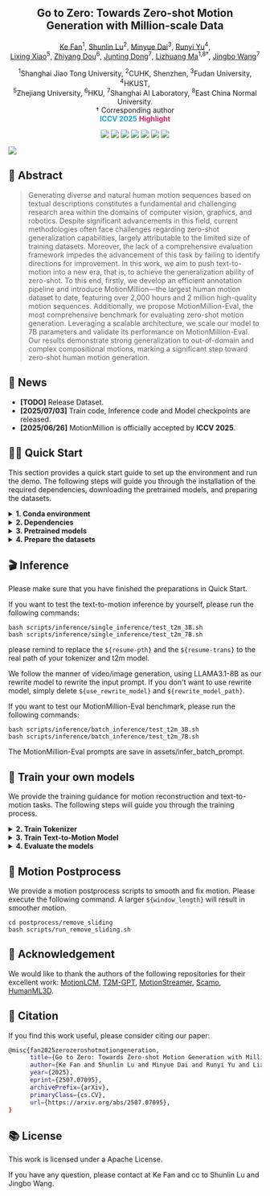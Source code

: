 <h2 align="center"<strong>Go to Zero: Towards Zero-shot Motion Generation with Million-scale Data</strong></h2>

<p align="center">
<a href='https://vankouf.github.io/' target='_blank'>Ke Fan</a><sup>1</sup>,
<a href='https://shunlinlu.github.io/' target='_blank'>Shunlin Lu</a><sup>2</sup>,
<a href='https://jixiii.github.io/' target='_blank'>Minyue Dai</a><sup>3</sup>,
<a href='https://ingrid789.github.io/IngridYu/' target='_blank'>Runyi Yu</a><sup>4</sup>, <br>
<a href='https://li-xingxiao.github.io/homepage/' target='_blank'>Lixing Xiao</a><sup>5</sup>,
<a href='https://frank-zy-dou.github.io/' target='_blank'>Zhiyang Dou</a><sup>6</sup>,
<a href='https://jtdong.com/' target='_blank'>Junting Dong</a><sup>7</sup>,
<a href='https://scholar.google.com/citations?user=yd58y_0AAAAJ&hl=zh-CN' target='_blank'>Lizhuang Ma</a><sup>1,8†</sup>,
<a href='https://wangjingbo1219.github.io/' target='_blank'>Jingbo Wang</a><sup>7</sup>
</p>

<p align="center">
<sup>1</sup>Shanghai Jiao Tong University, <sup>2</sup>CUHK, Shenzhen, <sup>3</sup>Fudan University, <sup>4</sup>HKUST, <br>
<sup>5</sup>Zhejiang University, <sup>6</sup>HKU, <sup>7</sup>Shanghai AI Laboratory, <sup>8</sup>East China Normal University.<br>
† Corresponding author <br>
<strong style="color:#0ea5e9;">ICCV 2025</strong> <strong style="color:#e91e63;">Highlight</strong>
</p>

<p align="center">
  <a href='https://arxiv.org/abs/2507.07095'>
  <img src='https://img.shields.io/badge/Arxiv-2404.19759-A42C25?style=flat&logo=arXiv&logoColor=A42C25'></a> 
  <a href='https://arxiv.org/pdf/2507.07095'>
  <img src='https://img.shields.io/badge/Paper-PDF-purple?style=flat&logo=arXiv&logoColor=yellow'></a> 
  <a href='https://vankouf.github.io/MotionMillion/'>
  <img src='https://img.shields.io/badge/Project-Page-%23df5b46?style=flat&logo=Google%20chrome&logoColor=%23df5b46'></a> 
  <a href=''>
  <img src='https://img.shields.io/badge/Data-Download-yellow?style=flat&logo=huggingface&logoColor=yellow'></a>
  <a href='https://github.com/VankouF/MotionMillion-Codes/'>
  <img src='https://img.shields.io/badge/GitHub-Code-black?style=flat&logo=github&logoColor=white'></a>
  <a href='https://youtu.be/5vfhTok6Mt0'>
  <img src='https://img.shields.io/badge/YouTube-Video-EA3323?style=flat&logo=youtube&logoColor=EA3323'></a>
  <a href='https://www.bilibili.com/video/BV1cMGAzZEhA/'>
  <img src='https://img.shields.io/badge/Bilibili-Video-4EABE6?style=flat&logo=Bilibili&logoColor=4EABE6'></a>
</p>


![](assets/teaser.jpg)

## 🤩 Abstract

> Generating diverse and natural human motion sequences based on textual descriptions constitutes a fundamental and challenging research area within the domains of computer vision, graphics, and robotics. Despite significant advancements in this field, current methodologies often face challenges regarding zero-shot generalization capabilities, largely attributable to the limited size of training datasets. Moreover, the lack of a comprehensive evaluation framework impedes the advancement of this task by failing to identify directions for improvement. In this work, we aim to push text-to-motion into a new era, that is, to achieve the generalization ability of zero-shot. To this end, firstly, we develop an efficient annotation pipeline and introduce MotionMillion—the largest human motion dataset to date, featuring over 2,000 hours and 2 million high-quality motion sequences. Additionally, we propose MotionMillion-Eval, the most comprehensive benchmark for evaluating zero-shot motion generation. Leveraging a scalable architecture, we scale our model to 7B parameters and validate its performance on MotionMillion-Eval. Our results demonstrate strong generalization to out-of-domain and complex compositional motions, marking a significant step toward zero-shot human motion generation.

<!-- ## 🤼‍♂ Arena -->

## 📢 News
- **[TODO]** Release Dataset.
- **[2025/07/03]** Train code, Inference code and Model checkpoints are released.
- **[2025/06/26]** MotionMillion is officially accepted by **ICCV 2025**.

## 👨‍🏫 Quick Start

This section provides a quick start guide to set up the environment and run the demo. The following steps will guide you through the installation of the required dependencies, downloading the pretrained models, and preparing the datasets. 

<details>
  <summary><b> 1. Conda environment </b></summary>

```
conda create python=3.8.11 --name motionmillion
conda activate motionmillion
```

Install the packages in `requirements.txt`.

```
pip install -r requirements.txt
```

We test our code on Python 3.8.11 and PyTorch 2.4.1.

</details>

<details>
  <summary><b> 2. Dependencies </b></summary>

<!-- <details> -->
  <summary><b>🥳  Run the following command to install git-lfs</b></summary>

```
conda install conda-forge::git-lfs
```

<!-- </details> -->

<!-- <details> -->
  <summary><b>🤖 Download SMPL+H and DMPL model</b></summary>

  1. Download [SMPL+H](https://mano.is.tue.mpg.de/download.php) (Extended SMPL+H model used in AMASS project)
  2. Download [DMPL](https://smpl.is.tue.mpg.de/download.php) (DMPLs compatible with SMPL)
  3. Place all models under `./body_models/`
<!-- </details> -->

<!-- <details> -->
<summary><b>👤 Download human model files</b></summary>

1. Download files from [Google Drive](https://drive.google.com/file/d/1y5jthVfCcMkT4cPNlyctH_AMDNz48e43/view?usp=sharing)
2. Place under `./body_models/`
<!-- </details> -->

<!-- <details> -->
<summary><b>⚙️ Run the script to download dependencies materials:</b></summary>

```
bash prepare/download_glove.sh
bash prepare/download_t2m_evaluators_on_motionmillion.sh
bash prepare/download_T5-XL.sh
```
<!-- </details> -->

</details>

<details>
  <summary><b> 3. Pretrained models </b></summary>

We provide our 3B and 7B models trained on train.txt and all.txt respectively. Our 7B-all achieves the best zero-shot performance. Run the script to download the pre-trained models:

```
bash prepare/download_pretrained_models.sh
```

</details>


<details>
  <summary><b> 4. Prepare the datasets </b></summary>
  Comming Soon!
  The dataset structure will be like:

```
dataset
├── MotionMillion
│   ├── motion_data
│   │   └── vector_272
│   │       ├── ...
│   │       └── ...
│   ├── texts
│   │   ├── ...
│   │   └── ...
│   │── mean_std
│   │    └── vector_272
│   │        ├── mean.npy
│   │        └── std.npy
│   │── split
│   │   └── version1
│   │       ├── t2m_60_300
│   │       │   ├── train.txt
│   │       │   ├── test.txt
│   │       │   ├── val.txt
│   │       │   └── all.txt
│   │       └── tokenizer_96
│   │       │   ├── train.txt
│   │       │   ├── test.txt
│   │       │   └── val.txt
├── ...

```
</details>


## 🎬 Inference

Please make sure that you have finished the preparations in Quick Start.

If you want to test the text-to-motion inference by yourself, please run the following commands:

```
bash scripts/inference/single_inference/test_t2m_3B.sh
bash scripts/inference/single_inference/test_t2m_7B.sh
```
please remind to replace the `${resume-pth}` and the `${resume-trans}` to the real path of your tokenizer and t2m model.

We follow the manner of video/image generation, using LLAMA3.1-8B as our rewrite model to rewrite the input prompt. If you don't want to use rewrite model, simply delete `${use_rewrite_model}` and `${rewrite_model_path}`.

If you want to test our MotionMillion-Eval benchmark, please run the following commands:

```
bash scripts/inference/batch_inference/test_t2m_3B.sh
bash scripts/inference/batch_inference/test_t2m_7B.sh
```

The MotionMillion-Eval prompts are save in assets/infer_batch_prompt.


## 🚀 Train your own models

We provide the training guidance for motion reconstruction and text-to-motion tasks. The following steps will guide you through the training process.

<details>
  <summary><b> 2. Train Tokenizer </b></summary>

For multi-gpus: run the following command: (We train our tokenizer by 4gpus on 80G gpu.)

```
bash scripts/train/train_tokenizer.sh
```

For single: run the following command:

```
bash scripts/train/train_tokenizer_single_gpu.sh
```

If you don't want to use wavelet transformation, simply delete `${use_patcher}`, `${patch_size}` and `${patch_method}` arguments.
</details>

<details>
  <summary><b> 3. Train Text-to-Motion Model </b></summary>


First, please run the following command to inference all of the motion codes by the trained FSQ.
change the `${resume-pth}$` arguments to the path of tokenzier checkpoints of yourself.

```
bash scripts/train/train_t2m_get_codes.sh
```

Then, Train 3B model on multi-gpus by ZeRO-1 parallel, run the following command:

```
bash scripts/train/train_t2m_3B.sh
```

Train 7B model on multi-gpus by ZeRO-2 parallel, run the following command:

```
bash scripts/train/train_t2m_7B.sh
```

</details>

<details>
  <summary><b> 4. Evaluate the models </b></summary>

#### 4.1. Motion Reconstruction:

```
bash scripts/eval/eval_tokenizer.sh
```

#### 4.2. Text-to-Motion: 

```
bash scripts/eval/eval_t2m_3B.sh
bash scripts/eval/eval_t2m_7B.sh
```

</details>



## 🚨 Motion Postprocess

We provide a motion postprocess scripts to smooth and fix motion. Please execute the following command. A larger `${window_length}` will result in smoother motion.

```
cd postprocess/remove_sliding
bash scripts/run_remove_sliding.sh
```


</details>

## 🌹 Acknowledgement

We would like to thank the authors of the following repositories for their excellent work: 
[MotionLCM](https://github.com/ChenFengYe/motion-latent-diffusion), 
[T2M-GPT](https://github.com/Mael-zys/T2M-GPT), 
[MotionStreamer](https://github.com/zju3dv/MotionStreamer), 
[Scamo](https://github.com/shunlinlu/ScaMo_code),
[HumanML3D](https://github.com/EricGuo5513/HumanML3D).

## 📜 Citation

If you find this work useful, please consider citing our paper:

```bash
@misc{fan2025zerozeroshotmotiongeneration,
      title={Go to Zero: Towards Zero-shot Motion Generation with Million-scale Data}, 
      author={Ke Fan and Shunlin Lu and Minyue Dai and Runyi Yu and Lixing Xiao and Zhiyang Dou and Junting Dong and Lizhuang Ma and Jingbo Wang},
      year={2025},
      eprint={2507.07095},
      archivePrefix={arXiv},
      primaryClass={cs.CV},
      url={https://arxiv.org/abs/2507.07095}, 
}
```

## 📚 License

This work is licensed under a Apache License.

If you have any question, please contact at Ke Fan and cc to Shunlin Lu and Jingbo Wang.

